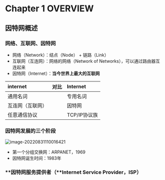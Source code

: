 # Chapter 1 OVERVIEW

## **因特网概述** 

### 网络、互联网、因特网

-   网络（Network）：结点（Node） + 链路（Link）
-   互联网（互连网）：网络的网络（Network of Networks），可以通过路由器互连起来
-   因特网（Internet）：**当今世界上最大的互联网**

| internet         | 对比 | Internet     |
| :--------------- | :--- | :----------- |
| 通用名词         |      | 专用名词     |
| 互连网（互联网） |      | 因特网       |
| 任意通信协议     |      | TCP/IP协议族 |

### 因特网发展的三个阶段

![image-20220831110016421](C:\Users\ASUS\AppData\Roaming\Typora\typora-user-images\image-20220831110016421.png)

*   第一个分组交换网：ARPANET，1969
*   因特网诞生时间：1983年

### **因特网服务提供者（**Internet Service Provider，ISP）